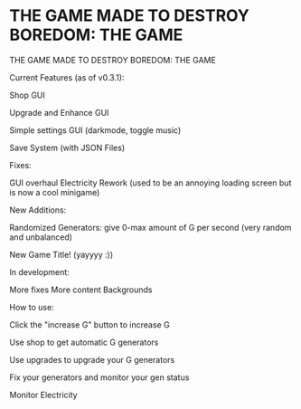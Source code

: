 # THE GAME MADE TO DESTROY BOREDOM: THE GAME

THE GAME MADE TO DESTROY BOREDOM: THE GAME


Current Features (as of v0.3.1):

Shop GUI

Upgrade and Enhance GUI

Simple settings GUI (darkmode, toggle music)

Save System (with JSON Files)


Fixes:

GUI overhaul
Electricity Rework
(used to be an annoying loading screen but is now a cool minigame)


New Additions: 

Randomized Generators: give 0-max amount of G per second (very random and unbalanced)

New Game Title! (yayyyy :))


In development:

More fixes
More content
Backgrounds


How to use:


Click the "increase G" button to increase G

Use shop to get automatic G generators

Use upgrades to upgrade your G generators

Fix your generators and monitor your gen status

Monitor Electricity
